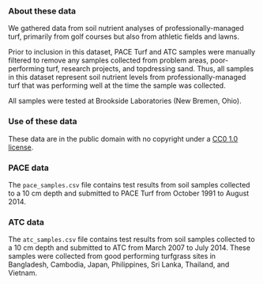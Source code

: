 ### About these data

We gathered data from soil nutrient analyses of professionally-managed turf, primarily from golf courses but also from athletic fields and lawns. 

Prior to inclusion in this dataset, PACE Turf and ATC samples were manually filtered to remove any samples collected from problem areas, poor-performing turf, research projects, and topdressing sand. Thus, all samples in this dataset represent soil nutrient levels from professionally-managed turf that was performing well at the time the sample was collected. 

All samples were tested at Brookside Laboratories (New Bremen, Ohio). 

### Use of these data

These data are in the public domain with no copyright under a [CC0 1.0 license](https://creativecommons.org/publicdomain/zero/1.0/).

### PACE data

The `pace_samples.csv` file contains test results from soil samples collected to a 10 cm depth and submitted to PACE Turf from October 1991 to August 2014.

### ATC data

The `atc_samples.csv` file contains test results from soil samples collected to a 10 cm depth and submitted to ATC from March 2007 to July 2014. These samples were collected from good performing turfgrass sites in Bangladesh, Cambodia, Japan, Philippines, Sri Lanka, Thailand, and Vietnam.